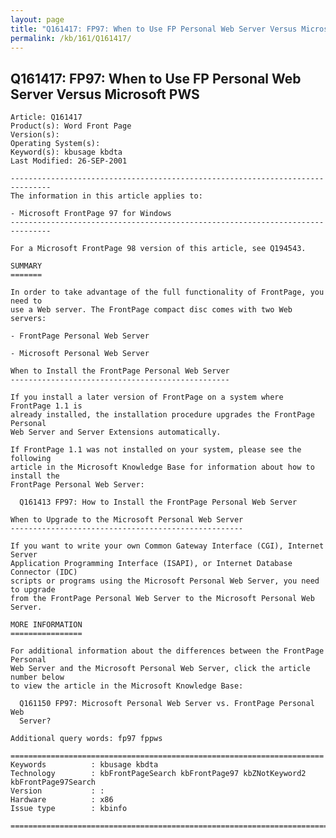 ```yaml
---
layout: page
title: "Q161417: FP97: When to Use FP Personal Web Server Versus Microsoft PWS"
permalink: /kb/161/Q161417/
---
```


## Q161417: FP97: When to Use FP Personal Web Server Versus Microsoft PWS

	Article: Q161417
	Product(s): Word Front Page
	Version(s): 
	Operating System(s): 
	Keyword(s): kbusage kbdta
	Last Modified: 26-SEP-2001
	
	-------------------------------------------------------------------------------
	The information in this article applies to:
	
	- Microsoft FrontPage 97 for Windows 
	-------------------------------------------------------------------------------
	
	For a Microsoft FrontPage 98 version of this article, see Q194543.
	
	SUMMARY
	=======
	
	In order to take advantage of the full functionality of FrontPage, you need to
	use a Web server. The FrontPage compact disc comes with two Web servers:
	
	- FrontPage Personal Web Server
	
	- Microsoft Personal Web Server
	
	When to Install the FrontPage Personal Web Server
	-------------------------------------------------
	
	If you install a later version of FrontPage on a system where FrontPage 1.1 is
	already installed, the installation procedure upgrades the FrontPage Personal
	Web Server and Server Extensions automatically.
	
	If FrontPage 1.1 was not installed on your system, please see the following
	article in the Microsoft Knowledge Base for information about how to install the
	FrontPage Personal Web Server:
	
	  Q161413 FP97: How to Install the FrontPage Personal Web Server
	
	When to Upgrade to the Microsoft Personal Web Server
	----------------------------------------------------
	
	If you want to write your own Common Gateway Interface (CGI), Internet Server
	Application Programming Interface (ISAPI), or Internet Database Connector (IDC)
	scripts or programs using the Microsoft Personal Web Server, you need to upgrade
	from the FrontPage Personal Web Server to the Microsoft Personal Web Server.
	
	MORE INFORMATION
	================
	
	For additional information about the differences between the FrontPage Personal
	Web Server and the Microsoft Personal Web Server, click the article number below
	to view the article in the Microsoft Knowledge Base:
	
	  Q161150 FP97: Microsoft Personal Web Server vs. FrontPage Personal Web
	  Server?
	
	Additional query words: fp97 fppws
	
	======================================================================
	Keywords          : kbusage kbdta 
	Technology        : kbFrontPageSearch kbFrontPage97 kbZNotKeyword2 kbFrontPage97Search
	Version           : :
	Hardware          : x86
	Issue type        : kbinfo
	
	=============================================================================
	
